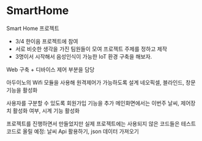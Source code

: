 # SmartHome

Smart Home 프로젝트

- 3/4 한이음 프로젝트에 참여
- 서로 비슷한 생각을 가진 팀원들이 모여 프로젝트 주제를 정하고 제작
- 3명이서 시작해서 음성인식이 가능한 IoT 환경 구축을 해보자.

Web 구축 + 디바이스 제어 부분을 담당

아두이노의 Wifi 모듈을 사용해 원격제어가 가능하도록 설계
네오픽셀, 블라인드, 창문 기능을 활성화

사용자를 구분할 수 있도록 회원가입 기능을 추가
메인화면에서는 이번주 날씨, 제어장치 활성화 여부, 시계 기능 활성화

프로젝트를 진행하면서 만들었지만 실제 프로젝트에는 사용되지 않은 코드들은
테스트 코드로 올릴 예정: 날씨 Api 활용하기, json 데이터 가져오기
